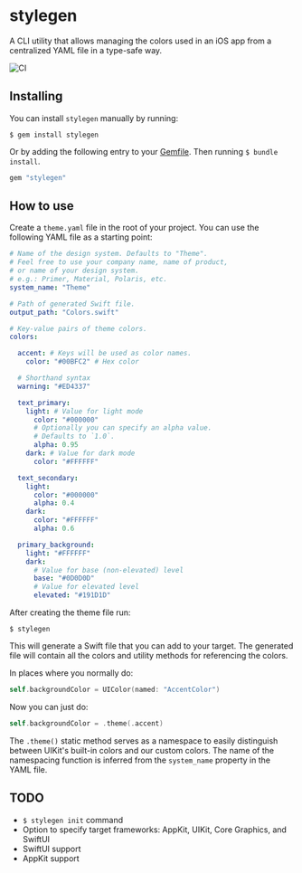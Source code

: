 # stylegen

A CLI utility that allows managing the colors used in an iOS app from a centralized YAML file in a type-safe way.

![CI](https://github.com/raymondjavaxx/stylegen/workflows/CI/badge.svg?branch=master)

## Installing

You can install `stylegen` manually by running:

```shell
$ gem install stylegen
```

Or by adding the following entry to your [Gemfile](https://guides.cocoapods.org/using/a-gemfile.html). Then running `$ bundle install`.

```ruby
gem "stylegen"
```

## How to use

Create a `theme.yaml` file in the root of your project. You can use the following YAML file as a starting point:

```yaml
# Name of the design system. Defaults to "Theme".
# Feel free to use your company name, name of product,
# or name of your design system.
# e.g.: Primer, Material, Polaris, etc.
system_name: "Theme"

# Path of generated Swift file.
output_path: "Colors.swift"

# Key-value pairs of theme colors.
colors:

  accent: # Keys will be used as color names.
    color: "#00BFC2" # Hex color

  # Shorthand syntax  
  warning: "#ED4337"

  text_primary:
    light: # Value for light mode
      color: "#000000"
      # Optionally you can specify an alpha value.
      # Defaults to `1.0`.
      alpha: 0.95
    dark: # Value for dark mode
      color: "#FFFFFF"

  text_secondary:
    light:
      color: "#000000"
      alpha: 0.4
    dark:
      color: "#FFFFFF"
      alpha: 0.6

  primary_background:
    light: "#FFFFFF"
    dark:
      # Value for base (non-elevated) level
      base: "#0D0D0D"
      # Value for elevated level
      elevated: "#191D1D"
```

After creating the theme file run:

```shell
$ stylegen
```

This will generate a Swift file that you can add to your target. The generated file will contain all the colors and utility methods for referencing the colors.

In places where you normally do:

```swift
self.backgroundColor = UIColor(named: "AccentColor")
```

Now you can just do:

```swift
self.backgroundColor = .theme(.accent)
```

The `.theme()` static method serves as a namespace to easily distinguish between UIKit's built-in colors and our custom colors. The name of the namespacing function is inferred from the `system_name` property in the YAML file.

## TODO

* `$ stylegen init` command
* Option to specify target frameworks: AppKit, UIKit, Core Graphics, and SwiftUI
* SwiftUI support
* AppKit support
